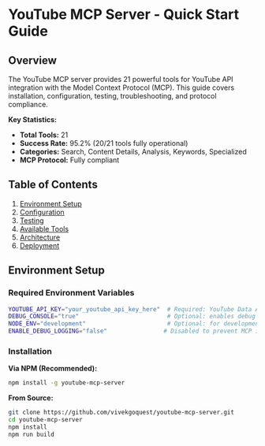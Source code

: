 # YouTube MCP Server - Quick Start Guide

## Overview

The YouTube MCP server provides 21 powerful tools for YouTube API integration with the Model Context Protocol (MCP). This
guide covers installation, configuration, testing, troubleshooting, and protocol compliance.

**Key Statistics:**

- **Total Tools:** 21
- **Success Rate:** 95.2% (20/21 tools fully operational)
- **Categories:** Search, Content Details, Analysis, Keywords, Specialized
- **MCP Protocol:** Fully compliant

## Table of Contents

1. [Environment Setup](#environment-setup)
2. [Configuration](./../configuration/client-setup.md)
3. [Testing](./../testing/inspector-manual-guide.md)
4. [Available Tools](./../reference/tools-catalogue.md)
5. [Architecture](./../architecture/system-overview.md)
6. [Deployment](./../deployment/npm-publish.md)

## Environment Setup

### Required Environment Variables

```bash
YOUTUBE_API_KEY="your_youtube_api_key_here"  # Required: YouTube Data API v3 key
DEBUG_CONSOLE="true"                         # Optional: enables debug output
NODE_ENV="development"                       # Optional: for development mode
ENABLE_DEBUG_LOGGING="false"                # Disabled to prevent MCP interference
```

### Installation

**Via NPM (Recommended):**

```bash
npm install -g youtube-mcp-server
```

**From Source:**

```bash
git clone https://github.com/vivekgoquest/youtube-mcp-server.git
cd youtube-mcp-server
npm install
npm run build
```
